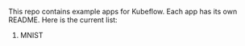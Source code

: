This repo contains example apps for Kubeflow. Each app has its own README.
Here is the current list:
1. MNIST

